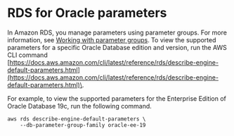 # RDS for Oracle parameters<a name="Oracle.Concepts.FeatureSupport.Parameters"></a>

In Amazon RDS, you manage parameters using parameter groups\. For more information, see [Working with parameter groups](USER_WorkingWithParamGroups.md)\. To view the supported parameters for a specific Oracle Database edition and version, run the AWS CLI command [https://docs.aws.amazon.com/cli/latest/reference/rds/describe-engine-default-parameters.html](https://docs.aws.amazon.com/cli/latest/reference/rds/describe-engine-default-parameters.html)\.

For example, to view the supported parameters for the Enterprise Edition of Oracle Database 19c, run the following command\.

```
aws rds describe-engine-default-parameters \
    --db-parameter-group-family oracle-ee-19
```